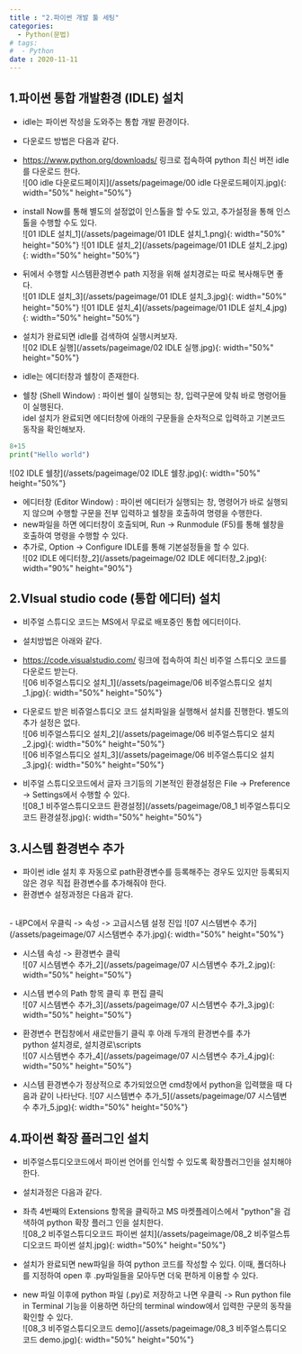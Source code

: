 ```yaml
---
title : "2.파이썬 개발 툴 세팅"
categories:
  - Python(문법)
# tags:
#  - Python
date : 2020-11-11
--- 
```


  
1.파이썬 통합 개발환경 (IDLE)  설치   
---

 - idle는 파이썬 작성을 도와주는 통합 개발 환경이다.  
 - 다운로드 방법은 다음과 같다.  
 
 
- <https://www.python.org/downloads/> 링크로 접속하여 python 최신 버전 idle를 다운로드 한다.  
 ![00 idle 다운로드페이지](/assets/pageimage/00 idle 다운로드페이지.jpg){: width="50%" height="50%"}

- install Now를 통해 별도의 설정없이 인스톨을 할 수도 있고, 추가설정을 통해 인스톨을 수행할 수도 있다.  
![01 IDLE 설치_1](/assets/pageimage/01 IDLE 설치_1.png){: width="50%" height="50%"}
![01 IDLE 설치_2](/assets/pageimage/01 IDLE 설치_2.jpg){: width="50%" height="50%"}

- 뒤에서 수행할 시스템환경변수 path 지정을 위해 설치경로는 따로 복사해두면 좋다.  
![01 IDLE 설치_3](/assets/pageimage/01 IDLE 설치_3.jpg){: width="50%" height="50%"}
![01 IDLE 설치_4](/assets/pageimage/01 IDLE 설치_4.jpg){: width="50%" height="50%"}

- 설치가 완료되면 idle를 검색하여 실행시켜보자.  
![02 IDLE 실행](/assets/pageimage/02 IDLE 실행.jpg){: width="50%" height="50%"}

- idle는 에디터창과 쉘창이 존재한다.  
- 쉘창 (Shell Window) : 파이썬 쉘이 실행되는 창, 입력구문에 맞춰 바로 명령어들이 실행된다.  
idel 설치가 완료되면 에디터창에 아래의 구문들을 순차적으로 입력하고 기본코드 동작을 확인해보자.

```python
8+15
print("Hello world")
```
![02 IDLE 쉘창](/assets/pageimage/02 IDLE 쉘창.jpg){: width="50%" height="50%"}

- 에디터창 (Editor Window) : 파이썬 에디터가 실행되는 창, 명령어가 바로 실행되지 않으며 수행할 구문을 전부 입력하고 쉘창을 호출하여 명령을 수행한다. 
- new파일을 하면 에디터창이 호출되며, Run -> Runmodule (F5)를 통해 쉘창을 호출하여 명령을 수행할 수 있다. 
- 추가로, Option -> Configure IDLE를 통해 기본설정들을 할 수 있다.  
![02 IDLE 에디터창_2](/assets/pageimage/02 IDLE 에디터창_2.jpg){: width="90%" height="90%"}


2.VIsual studio code (통합 에디터) 설치  
---
 
- 비주얼 스튜디오 코드는 MS에서 무료로 배포중인 통합 에디터이다.      
- 설치방법은 아래와 같다.  
  
- <https://code.visualstudio.com/>  링크에 접속하여 최신 비주얼 스튜디오 코드를 다운로드 받는다.  
![06 비주얼스튜디오 설치_1](/assets/pageimage/06 비주얼스튜디오 설치_1.jpg){: width="50%" height="50%"}  

- 다운로드 받은 비쥬얼스튜디오 코드 설치파일을 실행해서 설치를 진행한다. 별도의 추가 설정은 없다.  
![06 비주얼스튜디오 설치_2](/assets/pageimage/06 비주얼스튜디오 설치_2.jpg){: width="50%" height="50%"}  
![06 비주얼스튜디오 설치_3](/assets/pageimage/06 비주얼스튜디오 설치_3.jpg){: width="50%" height="50%"}  
   
- 비주얼 스튜디오코드에서 글자 크기등의 기본적인 환경설정은 File -> Preference -> Settings에서 수행할 수 있다.   
![08_1 비주얼스튜디오코드 환경설정](/assets/pageimage/08_1 비주얼스튜디오코드 환경설정.jpg){: width="50%" height="50%"}  


3.시스템 환경변수 추가 
--- 
- 파이썬 idle 설치 후 자동으로 path환경변수를 등록해주는 경우도 있지만 등록되지 않은 경우 직접 환경변수를 추가해줘야 한다.  
- 환경변수 설정과정은 다음과 같다.  
<br>
- 내PC에서 우클릭 -> 속성 -> 고급시스템 설정 진입  
![07 시스템변수 추가](/assets/pageimage/07 시스템변수 추가.jpg){: width="50%" height="50%"}

- 시스템 속성 -> 환경변수 클릭  
![07 시스템변수 추가_2](/assets/pageimage/07 시스템변수 추가_2.jpg){: width="50%" height="50%"}

- 시스템 변수의 Path 항목 클릭 후 편집 클릭  
![07 시스템변수 추가_3](/assets/pageimage/07 시스템변수 추가_3.jpg){: width="50%" height="50%"}

- 환경변수 편집창에서 새로만들기 클릭 후 아래 두개의 환경변수를 추가  
python 설치경로, 설치경로\scripts  
![07 시스템변수 추가_4](/assets/pageimage/07 시스템변수 추가_4.jpg){: width="50%" height="50%"}  

- 시스템 환경변수가 정상적으로 추가되었으면 cmd창에서 python을 입력했을 때 다음과 같이 나타난다.
![07 시스템변수 추가_5](/assets/pageimage/07 시스템변수 추가_5.jpg){: width="50%" height="50%"}


4.파이썬 확장 플러그인 설치 
--- 

- 비주얼스튜디오코드에서 파이썬 언어를 인식할 수 있도록 확장플러그인을 설치해야 한다.  
- 설치과정은 다음과 같다.  
  
- 좌측 4번째의 Extensions 항목을 클릭하고 MS 마켓플레이스에서 "python"을 검색하여 python 확장 플러그 인을 설치한다.   
![08_2 비주얼스튜디오코드 파이썬 설치](/assets/pageimage/08_2 비주얼스튜디오코드 파이썬 설치.jpg){: width="50%" height="50%"}  

- 설치가 완료되면 new파일을 하여 python 코드를 작성할 수 있다. 이때, 폴더하나를 지정하여 open 후 .py파일들을 모아두면 더욱 편하게 이용할 수 있다.  
- new 파일 이후에 python 파일 (.py)로 저장하고 나면 우클릭 -> Run python file in Terminal 기능을 이용하면 하단의 terminal window에서 입력한 구문의 동작을 확인할 수 있다.  
![08_3 비주얼스튜디오코드 demo](/assets/pageimage/08_3 비주얼스튜디오코드 demo.jpg){: width="50%" height="50%"}  
  
